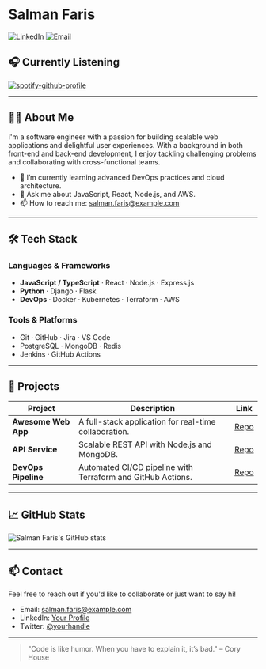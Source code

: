 <!--
README Profile generated by ChatGPT
-->

# Salman Faris

[![LinkedIn](https://img.shields.io/badge/LinkedIn-Profile-blue?logo=linkedin)](https://www.linkedin.com/in/your-linkedin)
[![Email](https://img.shields.io/badge/Email-salman.faris%40example.com-red?logo=gmail)](mailto:salman.faris@example.com)

## 🎧 Currently Listening
[![spotify-github-profile](https://spotify-github-profile.kittinanx.com/api/view?uid=313ueeinz2njymo27qqxtrapp5qi&cover_image=false&theme=default&show_offline=true&background_color=121212&interchange=true&bar_color=53b14f&bar_color_cover=true)](https://github.com/kittinan/spotify-github-profile)

---

## 👨‍💻 About Me

I'm a software engineer with a passion for building scalable web applications and delightful user experiences. With a background in both front-end and back-end development, I enjoy tackling challenging problems and collaborating with cross-functional teams.

- 🌱 I’m currently learning advanced DevOps practices and cloud architecture.
- 💬 Ask me about JavaScript, React, Node.js, and AWS.
- 📫 How to reach me: salman.faris@example.com

---

## 🛠️ Tech Stack

### Languages & Frameworks

- **JavaScript / TypeScript** · React · Node.js · Express.js
- **Python** · Django · Flask
- **DevOps** · Docker · Kubernetes · Terraform · AWS

### Tools & Platforms

- Git · GitHub · Jira · VS Code
- PostgreSQL · MongoDB · Redis
- Jenkins · GitHub Actions

---

## 📂 Projects

| Project | Description | Link |
| ------- | ----------- | ---- |
| **Awesome Web App** | A full-stack application for real-time collaboration. | [Repo](https://github.com/yourusername/awesome-web-app) |
| **API Service** | Scalable REST API with Node.js and MongoDB. | [Repo](https://github.com/yourusername/api-service) |
| **DevOps Pipeline** | Automated CI/CD pipeline with Terraform and GitHub Actions. | [Repo](https://github.com/yourusername/devops-pipeline) |

---

## 📈 GitHub Stats

![Salman Faris's GitHub stats](https://github-readme-stats.vercel.app/api?username=yourusername&show_icons=true&theme=dark)

---

## 📫 Contact

Feel free to reach out if you'd like to collaborate or just want to say hi!

- Email: salman.faris@example.com
- LinkedIn: [Your Profile](https://www.linkedin.com/in/your-linkedin)
- Twitter: [@yourhandle](https://twitter.com/yourhandle)

---

> "Code is like humor. When you have to explain it, it’s bad." – Cory House
